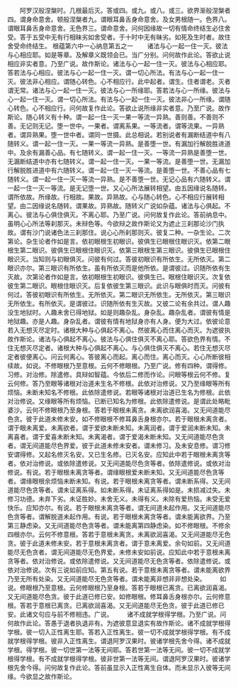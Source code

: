 <!-- { "loadSidebar": true } -->
　　阿罗汉般涅槃时。几根最后灭。答或四。或九。或八。或三。欲界渐般涅槃者四。谓身命意舍。顿般涅槃者九。谓眼耳鼻舌身命意舍。及女男根随一。色界八。谓眼耳鼻舌身命意舍。无色界三。谓命意舍。问何因缘故一切有情命终结生必住舍受。答于五受中无有行相昧劣如舍受者。于十时中无有昧劣。如死及生时者。故住舍受命终结生。
根蕴第六中一心纳息第五之一
　　诸法与心一起一住一灭。彼法与心相应耶。如是等章。及解章义既领会已。当广分别。问何故作此论。答欲止说相应非实者意。乃至广说。故作斯论。诸法与心一起一住一灭。彼法与心相应耶。答若法与心相应。彼法与心一起一住一灭。谓一切心所法。有法与心一起一住一灭。彼法非心相应。谓随心转色。心不相应行。此中起者。谓生。住者谓老。灭者谓无常。诸法与心一起一住一灭。彼法与心一所缘耶。答若法与心一所缘。彼法与心一起一住一灭。谓一切心所法。有法与心一起一住一灭。彼法非心一所缘。谓随心转色。心不相应行。问何故复作此论。答欲止说所缘非实者意。乃至广说。故作斯论。随心转义有十种。谓一起一住一灭一果一等流一异熟。善则善。不善则不善。无记则无记。堕一世中。一果者。谓离系果。一等流者。谓等流果。一异熟者。谓异熟果。堕一世中者。谓同一世摄。此总相说。若别说者有漏断结道中有八随转义。谓一起一住一灭。一果一等流一异熟。是善堕一世。有漏加行解脱胜进道中。及余有漏善心品。有七随转义。谓一起一住一灭。一等流一异熟是善堕一世。无漏断结道中亦有七随转义。谓一起一住一灭。一果一等流。是善堕一世。无漏加行解脱胜进道中有六随转义。谓一起一住一灭一等流。是善堕一世。不善心品有七随转义。谓一起一住一灭一等流一异熟。是不善堕一世。无记心品有六随转义。谓一起一住一灭一等流。是无记堕一世。又心心所法展转相望。由五因缘说名随转。谓所依故。所缘故。行相故。果故。异熟故。心与随心转色。心不相应行展转相望。由二因缘说名随转。谓果故。异熟故。随转义广说如杂蕴。诸法与心俱起。不离心。彼法与心俱住俱灭。不离心耶。乃至广说。问何故复作此论。答前纳息中。虽明心心所法等刹那灭。未辩色等。今欲辩之故作斯论又为遮止三刹那论沙门执故。谓有沙门说诸色法三刹那住。说心心所刹那则灭。彼复二种。一杂生论。二次第论。杂生论者作如是言。依初眼根生初眼识。彼俱生已眼根住眼识灭。依第二眼根生第二眼识。彼俱生已眼根住眼识灭。依第三眼根生第三眼识。彼俱生已眼根住眼识灭。当知则与初眼俱灭。问彼有何过。答彼初眼识有所依生。无所依灭。第二眼识亦尔。第三眼识有所依生。虽有所依灭而是他所依。是谓彼过。识随所依有生灭故。次第论者作如是言。依初眼根生初眼识。彼俱生已。眼根住眼识灭。次复依彼生第二眼识。眼根住眼识灭。后复依彼生第三眼识。此识与眼俱时而灭。问彼有何过。答彼初眼识有所依生。无所依灭。第二眼识无所依生。无所依灭。第三眼识无所依生。有所依灭。是谓彼过。识随所依有生灭故。又彼二论有余共过。谓人趣没生地狱时。人趣未舍已得地狱。如是则趣杂乱。身杂乱。趣杂乱者。谓彼有情是地狱趣。亦是人趣。身杂乱者。谓彼有情有地狱身亦有人身。便为大过。依彼论意若入无想灭尽定时。诸根大种与心俱起不离心。然彼离心而住离心而灭。为遮彼执故作斯论。诸法与心俱起不离心。彼法与心俱住俱灭不离心耶。答欲色界有情。不住无想灭尽定者。诸根大种与心俱起不离心。与心俱住俱灭不离心。若住无想灭尽定者彼便离心。问云何离心。答彼离心而起。离心而住。离心而灭。心心所断彼相续故。如说。不修眼根乃至意根。云何不修眼根。乃至广说。修有四种。谓得修。习修。对治修。除遣修。具辩如智蕴。今依后二修而作论。问眼等根云何不修。复云何修。答乃至眼等诸根对治道未生名不修根。此依对治修说。又乃至缘眼等所有烦恼。未断未知名不修根。此依除遣修说。若眼等诸根对治道已生名为修根。此依对治修说。又缘眼等所有烦恼。已断已知名为修根。此依除遣修说。是谓此处略毗婆沙。云何不修眼根乃至身根。答若于眼根未离贪。未离欲润喜渴。又无间道能尽色贪。彼于此道未修未安。如不修眼根不修耳鼻舌身根亦尔。若于眼根未离贪者。谓于眼未离爱。未离欲者。谓于爱欲未断未知。未离润者。谓于爱润未断未知。未离喜者。谓于爱喜未断未知。未离渴者。谓于爱渴未断未知。又无间道能尽色贪者。谓无间道能尽色界爱。彼于此道未修未安者。谓未修习。及未安息修。谓习修安谓得修。又起名修灭名安。又已生名修。已灭名安。应知此中若于眼根未离贪等者。依对治修说。或依除遣修说。又无间道能尽色贪等者。依除遣修说。或依对治修说。有说。若于眼根未离贪等者。谓缘眼根爱未断未知。又无间道能尽色贪等者。谓缘眼根余烦恼未断未知。有说。若于眼根未离贪等者。谓未断系得。又无间道能尽色贪等者。谓未证离系得。如未断系得。未证离系得如是。未损减过失。未修习功德。未弃下劣。未证胜妙。未舍无义。未得有义。未除有爱热恼。未受无爱快乐。应知亦尔。有说。若于眼根未离贪等者。谓无间道未起作用。又无间道能尽色贪等者。谓解脱道未起作用。有说。若于眼根未离贪等者。谓未能离欲界。乃至第三静虑染。又无间道能尽色贪等者。谓未能离第四静虑染。如不修眼根。不修余四根亦尔。云何不修意根。答若于意根未离贪。未离欲润喜渴。又无间道能尽无色贪。彼于此道未修未安。若于意根未离贪者。谓于意未离爱。余句如前。又无间道能尽无色贪者。谓无间道能尽无色界爱。未修未安如前说。应知此中若于意根未离贪等者。依对治修说。或依除遣修说。又无间道能尽无色贪等者。依除遣修说。或依对治修说。次有三说如前应知。第五有说。若于意根未离贪等者。谓未能离欲界乃至无所有处染。又无间道能尽无色贪等者。谓未能离非想非非想处染。
　　如说。修眼根乃至意根。云何修眼根乃至身根。答若于眼根已离贪。已离欲润喜渴。又无间道能尽色贪。彼于此道已修已安。如修眼根。修耳鼻舌身根亦尔。云何修意根。答若于意根已离贪。已离欲润喜渴。又无间道能尽无色贪。彼于此道已修已安。此诸文句应与前不修相违。广说。
　　诸不成就学根得学根。乃至广说。问何故作此论。答愚于退者执退非有。为遮彼意显退实有故作斯论。诸不成就学根得学根。彼一切入正性离生耶。答若入正性离生。彼一切不成就学根得学根。有不成就学根得学根。彼非入正性离生。谓退阿罗汉果时。彼诸学根先舍今得。诸不成就学根。得学根。彼一切世第一法等无间耶。答若世第一法等无间。彼一切不成就学根得学根。有不成就学根得学根。彼非世第一法等无间。谓退阿罗汉果时。彼诸学根先舍今得。问何故复作此论。答前虽显示入正性离生自体。而未显示入彼等无间缘。今欲显之故作斯论。

